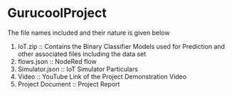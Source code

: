 # GurucoolProject

The file names included and their nature is given below

1. IoT.zip ::  Contains the Binary Classifier Models used for Prediction and other associated files including the data set
2. flows.json :: NodeRed flow
3. Simulator.json :: IoT Simulator Particulars
4. Video :: YouTube Link of the Project Demonstration Video
5. Project Document :: Project Report
